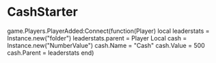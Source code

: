 # CashStarter
game.Players.PlayerAdded:Connect(function(Player) local leaderstats = Instance.new("folder") leaderstats.parent = Player  Local cash = Instance.new("NumberValue") cash.Name = "Cash" cash.Value = 500 cash.Parent = leaderstats  end)
